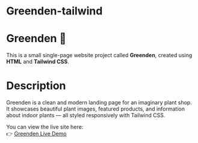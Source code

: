 # Greenden-tailwind

# Greenden 🌿

This is a small single-page website project called **Greenden**, created using **HTML** and **Tailwind CSS**.

# Description
Greenden is a clean and modern landing page for an imaginary plant shop.  
It showcases beautiful plant images, featured products, and information about indoor plants — all styled responsively with Tailwind CSS.

You can view the live site here:  
👉 [Greenden Live Demo](https://jebamerci.github.io/Greenden-tailwind/index.html)
